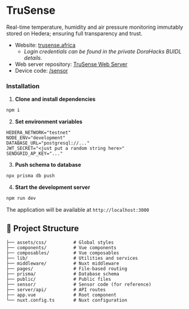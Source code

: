 # TruSense

Real-time temperature, humidity and air pressure monitoring immutably stored on Hedera; ensuring full transparency and trust.

-   Website: [trusense.africa](https://www.trusense.africa)
    -   _Login credentials can be found in the private DoraHacks BUIDL details._
-   Web server repository: [TruSense Web Server](https://github.com/louweal/trusense-web-server)
-   Device code: [/sensor](https://github.com/louweal/trusense/tree/master/sensor)

### Installation

1. **Clone and install dependencies**

```bash
npm i
```

2. **Set environment variables**

```
HEDERA_NETWORK="testnet"
NODE_ENV="development"
DATABASE_URL="postgresql://..."
JWT_SECRET="<just put a random string here>"
SENDGRID_AP_KEY="..."
```

3. **Push schema to database**

```bash
npx prisma db push

```

4. **Start the development server**

```bash
npm run dev
```

The application will be available at `http://localhost:3000`

## 📁 Project Structure

```
├── assets/css/          # Global styles
├── components/          # Vue components
├── composables/         # Vue composables
├── lib/                 # Utilities and services
├── middleware/          # Nuxt middleware
├── pages/               # File-based routing
├── prisma/              # Database schema
├── public/              # Public files
├── sensor/              # Sensor code (for reference)
├── server/api/          # API routes
├── app.vue              # Root component
└── nuxt.config.ts       # Nuxt configuration
```
